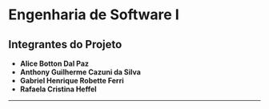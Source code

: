 # Engenharia de Software I

## Integrantes do Projeto

- **Alice Botton Dal Paz**
- **Anthony Guilherme Cazuni da Silva**
- **Gabriel Henrique Robette Ferri**
- **Rafaela Cristina Heffel**

---

> 
